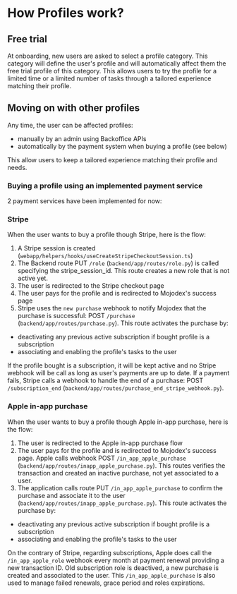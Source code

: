 # How Profiles work?

## Free trial
At onboarding, new users are asked to select a profile category. This category will define the user's profile and will automatically affect them the free trial profile of this category.
This allows users to try the profile for a limited time or a limited number of tasks through a tailored experience matching their profile.

## Moving on with other profiles
Any time, the user can be affected profiles:
- manually by an admin using Backoffice APIs
- automatically by the payment system when buying a profile (see below)

This allow users to keep a tailored experience matching their profile and needs.

### Buying a profile using an implemented payment service

2 payment services have been implemented for now:

### Stripe
When the user wants to buy a profile though Stripe, here is the flow:

1. A Stripe session is created (`webapp/helpers/hooks/useCreateStripeCheckoutSession.ts`)
2. The Backend route PUT `/role` (`backend/app/routes/role.py`) is called specifying the stripe_session_id. This route creates a new role that is not active yet.
3. The user is redirected to the Stripe checkout page
4. The user pays for the profile and is redirected to Mojodex's success page
5. Stripe uses the `new purchase` webhook to notify Mojodex that the purchase is successful: POST `/purchase` (`backend/app/routes/purchase.py`). This route activates the purchase by:
- deactivating any previous active subscription if bought profile is a subscription 
- associating and enabling the profile's tasks to the user

If the profile bought is a subscription, it will be kept active and no Stripe webhook will be call as long as user's payments are up to date. If a payment fails, Stripe calls a webhook to handle the end of a purchase: POST `/subscription_end` (`backend/app/routes/purchase_end_stripe_webhook.py`).

### Apple in-app purchase
When the user wants to buy a profile though Apple in-app purchase, here is the flow:

1. The user is redirected to the Apple in-app purchase flow
2. The user pays for the profile and is redirected to Mojodex's success page. Apple calls webhook POST `/in_app_apple_purchase` (`backend/app/routes/inapp_apple_purchase.py`). This routes verifies the transaction and created an inactive purchase, not yet associated to a user.
3. The application calls route PUT `/in_app_apple_purchase` to confirm the purchase and associate it to the user (`backend/app/routes/inapp_apple_purchase.py`). This route activates the purchase by:
- deactivating any previous active subscription if bought profile is a subscription 
- associating and enabling the profile's tasks to the user

On the contrary of Stripe, regarding subscriptions, Apple does call the `/in_app_apple_role` webhook every month at payment renewal providing a new transaction ID. Old subscription role is deactived, a new purchase is created and associated to the user.
This `/in_app_apple_purchase` is also used to manage failed renewals, grace period and roles expirations.
